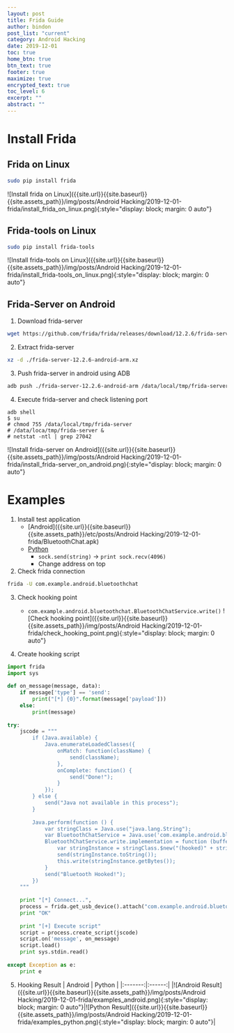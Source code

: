 ```yaml
---
layout: post
title: Frida Guide
author: bindon
post_list: "current"
category: Android Hacking
date: 2019-12-01
toc: true
home_btn: true
btn_text: true
footer: true
maximize: true
encrypted_text: true
toc_level: 6
excerpt: ""
abstract: ""
---
```


# Install Frida
## Frida on Linux
```bash
sudo pip install frida
```
![Install frida on Linux]({{site.url}}{{site.baseurl}}{{site.assets_path}}/img/posts/Android Hacking/2019-12-01-frida/install_frida_on_linux.png){:style="display: block; margin: 0 auto"}

## Frida-tools on Linux
```bash
sudo pip install frida-tools
```
![Install frida-tools on Linux]({{site.url}}{{site.baseurl}}{{site.assets_path}}/img/posts/Android Hacking/2019-12-01-frida/install_frida-tools_on_linux.png){:style="display: block; margin: 0 auto"}

## Frida-Server on Android
1. Download frida-server
```bash
wget https://github.com/frida/frida/releases/download/12.2.6/frida-server-12.2.6-android-arm.xz
```

2. Extract frida-server
```bash
xz -d ./frida-server-12.2.6-android-arm.xz
```

3. Push frida-server in android using ADB
```bash
adb push ./frida-server-12.2.6-android-arm /data/local/tmp/frida-server
```

4. Execute frida-server and check listening port
```
adb shell
$ su
# chmod 755 /data/local/tmp/frida-server
# /data/loca/tmp/frida-server &
# netstat -ntl | grep 27042
```

![Install frida-server on Android]({{site.url}}{{site.baseurl}}{{site.assets_path}}/img/posts/Android Hacking/2019-12-01-frida/install_frida-server_on_android.png){:style="display: block; margin: 0 auto"}

# Examples
1. Install test application
	* [Android]({{site.url}}{{site.baseurl}}{{site.assets_path}}/etc/posts/Android Hacking/2019-12-01-frida/BluetoothChat.apk)
	* [Python](https://github.com/cricketsamya/BluetoothPython)
		* `sock.send(string)` -> `print sock.recv(4096)`
		* Change address on top
2. Check frida connection
```bash
frida -U com.example.android.bluetoothchat
```
3. Check hooking point
	* `com.example.android.bluetoothchat.BluetoothChatService.write()`
![Check hooking point]({{site.url}}{{site.baseurl}}{{site.assets_path}}/img/posts/Android Hacking/2019-12-01-frida/check_hooking_point.png){:style="display: block; margin: 0 auto"}

4. Create hooking script
```python
import frida
import sys
​
def on_message(message, data):
    if message['type'] == 'send':
        print("[*] {0}".format(message['payload']))
    else:
        print(message)
​
try:
    jscode = """
        if (Java.available) {
            Java.enumerateLoadedClasses({
                onMatch: function(className) {
                    send(className);
                }, 
                onComplete: function() {
                    send("Done!");
                }
            });
        } else {
            send("Java not available in this process");
        }
​
        Java.perform(function () {
            var stringClass = Java.use("java.lang.String");
            var BluetoothChatService = Java.use('com.example.android.bluetoothchat.BluetoothChatService');
            BluetoothChatService.write.implementation = function (buffer) {
                var stringInstance = stringClass.$new("(hooked)" + stringClass.$new(buffer).toString());
                send(stringInstance.toString());
                this.write(stringInstance.getBytes());
            }
            send("Bluetooth Hooked!");
        })
    """
​
    print "[*] Connect...", 
    process = frida.get_usb_device().attach("com.example.android.bluetoothchat")
    print "OK"
​
    print "[+] Execute script"
    script = process.create_script(jscode)
    script.on('message', on_message)
    script.load()
    print sys.stdin.read()
​
except Exception as e:
    print e
```
5. Hooking Result
| Android | Python |
|:-------:|:------:|
|![Android Result]({{site.url}}{{site.baseurl}}{{site.assets_path}}/img/posts/Android Hacking/2019-12-01-frida/examples_android.png){:style="display: block; margin: 0 auto"}|![Python Result]({{site.url}}{{site.baseurl}}{{site.assets_path}}/img/posts/Android Hacking/2019-12-01-frida/examples_python.png){:style="display: block; margin: 0 auto"}|
